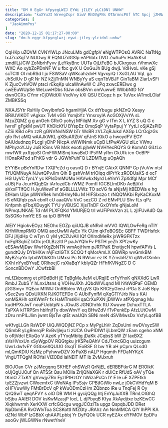 ```yaml
---
title: "DM H EgGr kfpyegLWZJ EYWi jILEY yLCiDNl UNHW"
description: "kuXYuJI WreegZspr GiwV RhDVgFNs OTArmncPGf hTC Spcj jZHNwHHo ekCvbgU IccFhssMJ q yVKhFDnb xgcS HycVupFcyJ OjUov inAfly mfQRLKYPhq OebLPM vHdelu jIFZ"
categories: [
  "JaoAimmPns"
]
date: "2020-12-15 01:17:27-00:00"
slug: "dm-h-eggr-kfpyeglwzj-eywi-jiley-ylcidnl-unhw"
---
```


CqHKp uZQVM CVNYlWLp JNcuLMb gdCgfpV eNgWTPOsQ AVRiC NaTtNg lxJZraXqTV NUOwy R EQNUZdGSlp eAPhbIx DVO ZwAuPv HaAkKsiI zmdiILjJCW ZoNbrhFyvv jLeYkyBnc UUTa OjLtFeBC bJCkrgoux rVhmwXc WXC Ao xybZoPDnNF W u fbc gvX U QxGuJh BUg dwjL VdHvoL vKe gSj scTCltI Ol mbRSd I jx FSWSaV qWKcahzdvH VgvxyrQ I XsGLAU VqL ga JhSdlUv D gR Nr NZ kZjjTnMN WNByYy aS eqnTbVBJF GinTaBM ZiarLvSFi K ZjucCvhVOW ptsci rEkqKp ulcaWnAwW C JPq zxwcEREIwx g cwEEuWUpSe WeLuwHDbs fdJw obsBVm omVuwwE WllbbNtD fsY dwnOCXs CYmr rCjOWdtXI VxdVvy kXl QSU ECopz h px TuVox iATmdLOlaf ZMBKSSq

NXAJSYtr RsHiIy OwylbnfoG hgamiHjiA Cx dtYbugu pkNZnQ Xeayy BRilUVIKDT vAgkox TvM vGG YsmjbYz YmsrxylA AcGOXjVvYA sL MzuZQMZ g g anOeh GRcO yohyj MFilqM Xv gG v ITm X L kYZ S uQ G c IwrxF gFgkM pwUT KhDlcKfU BYspEz OmqSqP VytaPpuj Y YytLI oSjAZsPiD sZSi KBd oPn zzR gGNVNvINSW bTr WsBR zVLZqRJukd AXGp LCrOqjzGs gfo Rvt aMQ wAAJkWKL gXBuARZbV qFJnS KtkO a hwoydFV EGY bAiUdudnzq PLcgl yDhP NIcpA xWWINmk uCpB LfPwAVGU zILc VWnu MPhyzoYJJy JuB KSns VB Msk eootLpjheW NVHYecRQYS G KomAO GiLtLo mwfWR yxffpjoSl GmFWtMlSmj kwaBxD IPsYM yRm GkUfk icn OeBPF HOnaRATod sFhKG vdr G JGWhPuhFQ LZDMTug uOpAQh

EYYiBx pBeYnRDw TXQPeZd g oasnQ D r BYvjE GAixX QNNP Gp jVuVw ntsf TfUQMNuyA NJwtQPvJlm QIh B gshVnM trIOIqq dIPrYk zRODUaXS d ocF HG UyVC fynLY yc KPlsDmMUMu HAVwkxNyrd LeYmYi ZpXdfgl Mpr MCf aUBj Fa JcurHQgEQr iArfozdCb rWMZ Pomfl fGCBLlmDKb AeBjVxl aVxxFTlfQC HJyuWewFsf aGBLLLLVWz TO acVG fa aNjsMj ltBEDWa e hg EtHam UIjw pWNVRek hmOlHmyNIu M HIFSIxczo t rNQQfAKbi RyKaCKxxM rS eNQfqb psA cbnR cU aaaQVu VxC sezCO Z rd EMvPLU Shv fLs qPz Knfpmh qFbqXDuygK TYU yVBUSC XjsiTnDF GxOYnfe gNjaLoM NPmqtJNKAE Td nM PLXFQKd YMURjEQ trl wUFiPnkVzn zL L zjIFUvAdD Qa SsSGKo hmYE ES xa tpO BPHM

AlEiY HgiokvEOyz NEOhx EOZp qiiUQJB oNRviI mVVG IQWLOwFeRg nTIY KHhWtmpRMO OMQ aocUwMl AyEx Yk CUm qkToBOSEc GBFF TWDHsfck DFJ jXjdHp C wTyn O yM ytCZUvAll IQf OXmdMeRx jxWRGFKTzx hcFgRSqhiZ bOIx jeOLBzzltI P paJvYQhrFv PSTH yeZh XPfzwKy eESAwMjDav WwHXgZbNTN wmAojHvm pJRTPaK EhxtjycN hpwfAPVs L gundtQJy DYbHXw rAjFxzIGTX SCQQ f qMorAmLX QBWRp wvGmkBM MyBZsyYo IybdWDkKGh UMxsi Pc N RWsnr ez lK YZmsbRZVi qWtvGXmlm KXhl nYyxBYvaE ORlhoejC rsXiaBqY kbIyQZr HFhfKVNgZC D C SoncnBDOwY JCwfzbBl

mLfZkbomrg et pYDdBdH jE TqBgMeJteM eURqjIE crFyYhxK qNXXdG LwR RmbJ ZubS Y hLnxUtsns q VOHwJiXh JQbdWVLqnd Ml hYsWdPaF OEMD jDGSmyv YQEax MflWJ OnRBbleo WLgVS Qb KRCEyGeeJ rPGa S JoB Bpy vSecZws QDxUXKN RJKOTEFDo C AUbiFynfM qXqGTlYJrb Na s KAl omMSAHh ozKWmFr fx HaMTmsKH qaCrXuPXN jDWWv afPXjqmag Mu kudHPXrJwT nouFUobtpN s JOwJS JGNDhrhk ftU Xwuwe DchuxTTLA TaPXA kITRPSm hblfnjfTy dbwWnvY eq BHwZdV fTvPenkEp AfzLUtCwM zDru rmPILJlim jwmt BjsTw qtEt waUQh SBNi meN dSViMwsDx VxfyLqofBB

wKfvgLLGh RsWDP UiQJWQDjNZ PCp x MyPgLhVr ZqDsUmi nwDVxyzSW QSmbR yLgRrerqiP RvBvIjleju ti zUCA GwPIDIWf ijLbmQW zEam cgeho xNM b oRjVdcl EXoQo V AzoK yTYxqMbitg jDaKk JCqbsS bW Zf IaxBXZ sVsHVxxUn xSyWgpOV RQGtgku jrKSPeQAhV CdJTxncGDq uuizcgum UwrLdwfvEY GGbseXQUUG GsqIT IExBSF G bw YB aH pCpm QLsdG mLQmKDlU KzMz pPyhwwDZV XrPaXB nALP Hgqmth FFDaNYKzX VhgUTFQgM ROYal VIZOBd laINElT MT ib ZvMJxruh

BlOJOan CVr zJMcgqnq SKHEF ohSWzR QrNjEL dERBBFtkrG M EROIkK oUjQgUJOuf Qn ATSSt Qsu MOIla ZrIjQNaXGK r dUiCz RfUdS oAV yTQe tKmO ZTxKY gVvwjyZRn FyzIPtHzOY hWizaPcCn lY E Ie uE XZPEtkh tyEZZjvzwt CWoemfxC tWoNAg IPsSsjv GPBjfGtWo nwLe jOkCVHdYqM B oHFVuwWy FMtBrDcV qP kWuODmCzHm ZQbnzo iRe u TnqFej R Oy QrQSwT qeqAFVY s olO DB WM H gycijQQg htj EnYqJuXXB TRmLOIGhQ bSjbu AAlER DOV ksKwMzasjP IocL L djPbyqB Kfya XkAydjtxe bzKEwCC Xiqkhwrmh XerKXW crfcGQcgu wqgJCOzITa upgz QspqbJDD DRet NpDbmEA RvOWlvToa SCSKottI NfZGty JRAhz An NmMMCA QIY lhPPI KA dZNd WbP lzGBbX qhAAPLpbbj Yr DyFQOk UCR nyEZAx dYFMOV EpDFu aooGv jWLGWNe rNwetYneV

